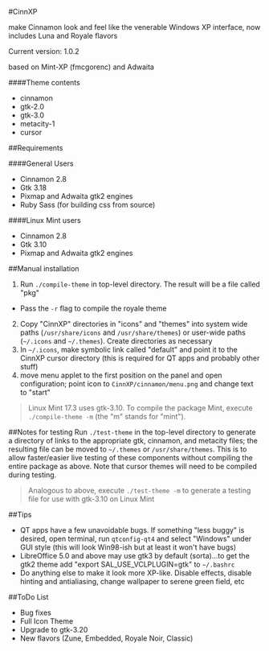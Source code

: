 #CinnXP

make Cinnamon look and feel like the venerable Windows XP interface, now includes Luna and Royale flavors

Current version: 1.0.2

based on Mint-XP (fmcgorenc) and Adwaita

####Theme contents
* cinnamon
* gtk-2.0
* gtk-3.0
* metacity-1
* cursor

##Requirements

####General Users
* Cinnamon 2.8
* Gtk 3.18
* Pixmap and Adwaita gtk2 engines
* Ruby Sass (for building css from source)

####Linux Mint users
* Cinnamon 2.8
* Gtk 3.10
* Pixmap and Adwaita gtk2 engines

##Manual installation

1. Run `./compile-theme` in top-level directory. The result will be a file called "pkg"
  * Pass the `-r` flag to compile the royale theme
2. Copy "CinnXP" directories in "icons" and "themes" into system wide paths (`/usr/share/icons` and `/usr/share/themes`) or user-wide paths (`~/.icons` and `~/.themes`). Create directories as necessary
3. In `~/.icons`, make symbolic link called "default" and point it to the CinnXP cursor directory (this is required for QT apps and probably other stuff)
4. move menu applet to the first position on the panel and open configuration; point icon to `CinnXP/cinnamon/menu.png` and change text to "start"

> Linux Mint 17.3 uses gtk-3.10. To compile the package Mint, execute `./compile-theme -m` (the "m" stands for "mint"). 

##Notes for testing
Run `./test-theme` in the top-level directory to generate a directory of links to the appropriate gtk, cinnamon, and metacity files; the resulting file can be moved to `~/.themes` or `/usr/share/themes`. This is to allow faster/easier live testing of these components without compiling the entire package as above. Note that cursor themes will need to be compiled during testing. 

> Analogous to above, execute `./test-theme -m` to generate a testing file for use with gtk-3.10 on Linux Mint

##Tips
* QT apps have a few unavoidable bugs. If something "less buggy" is desired, open terminal, run `qtconfig-qt4` and select "Windows" under GUI style (this will look Win98-ish but at least it won't have bugs)
* LibreOffice 5.0 and above may use gtk3 by default (sorta)...to get the gtk2 theme add "export SAL\_USE_VCLPLUGIN=gtk" to `~/.bashrc` 
* Do anything else to make it look more XP-like. Disable effects, disable hinting and antialiasing, change wallpaper to serene green field, etc

##ToDo List
* Bug fixes
* Full Icon Theme
* Upgrade to gtk-3.20
* New flavors (Zune, Embedded, Royale Noir, Classic)
